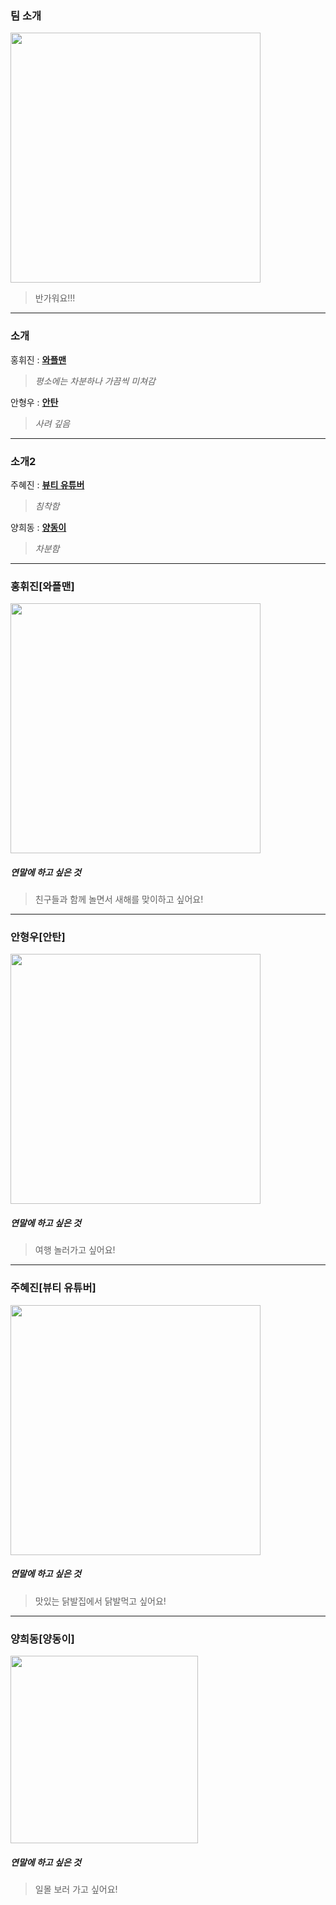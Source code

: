 
### 팀 소개

<img width="400" src="https://user-images.githubusercontent.com/34855745/50470454-d9f62180-09f3-11e9-9bf1-2a915296ee74.jpg">

> 반가워요!!!

---

### 소개

홍휘진 : [**와플맨**](https://github.com/huisam)
> *평소에는 차분하나 가끔씩 미쳐감*
  
안형우 : [**안탄**](https://github.com/AhnTan)
> *사려 깊음*

---
 
### 소개2

주혜진 : [**뷰티 유튜버**](https://github.com/hj1115hj)
> *침착함*
  
양희동 : [**양동이**](https://github.com/Hdong27)
> *차분함*
  
---

### 홍휘진[와플맨]
  
<img width="400" src="https://user-images.githubusercontent.com/34855745/50469434-b29d5580-09ef-11e9-8f89-f59dfcaba9e1.jpg">

##### 연말에 하고 싶은 것
> 친구들과 함께 놀면서 새해를 맞이하고 싶어요!
  
---

### 안형우[안탄]
  
<img width="400" src="https://user-images.githubusercontent.com/34855745/50469460-cba60680-09ef-11e9-916b-b4beb7bfb4e4.jpg">

##### 연말에 하고 싶은 것
> 여행 놀러가고 싶어요!
  
---

### 주혜진[뷰티 유튜버]
  
<img width="400" src="https://user-images.githubusercontent.com/34855745/50469476-e7a9a800-09ef-11e9-8929-f1de5de5a431.jpg">

##### 연말에 하고 싶은 것
> 맛있는 닭발집에서 닭발먹고 싶어요!
  
---

### 양희동[양동이]
  
<img width="300" src="https://user-images.githubusercontent.com/34855745/50469489-fe4fff00-09ef-11e9-8334-66594898b09e.jpg">

##### 연말에 하고 싶은 것
> 일몰 보러 가고 싶어요!
  
